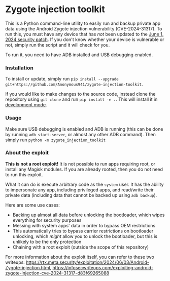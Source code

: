 # Zygote injection toolkit
This is a Python command-line utility to easily run and backup private app data using the Android Zygote injection vulnerability (CVE-2024-31317).
To run this, you must have any device that has _not_ been updated to the [June 1, 2024 security patch](https://source.android.com/security/bulletin/2024-06-01).  If you don't know whether your device is vulnerable or not, simply run the script and it will check for you.

To run it, you need to have ADB installed and USB debugging enabled.
### Installation
To install or update, simply run `pip install --upgrade git+https://github.com/Anonymous941/zygote-injection-toolkit`.

If you would like to make changes to the source code, instead clone the repository using `git clone` and run `pip install -e .`.  This will install it in [development mode](https://setuptools.pypa.io/en/latest/userguide/development_mode.html).
### Usage
Make sure USB debugging is enabled and ADB is running (this can be done by running `adb start-server`, or almost any other ADB command).  Then simply run `python -m zygote_injection_toolkit`
### About the exploit
**This is not a root exploit!**  It is not possible to run apps requiring root, or install any Magisk modules.  If you are already rooted, then you do not need to run this exploit.

What it can do is execute arbitrary code as the `system` user.  It has the ability to impersonate any app, including privileged apps, and read/write their private data (including data that cannot be backed up using `adb backup`).

Here are some use cases:

- Backing up almost all data before unlocking the bootloader, which wipes everything for security purposes
- Messing with system apps' data in order to bypass OEM restrictions
- This automatically tries to bypass carrier restrictions on bootloader unlocking, which *might* allow you to unlock the bootloader, but this is unlikely to be the only protection
- Chaining with a root exploit (outside the scope of this repository)

For more information about the exploit itself, you can refer to these two writeups: https://rtx.meta.security/exploitation/2024/06/03/Android-Zygote-injection.html, https://infosecwriteups.com/exploiting-android-zygote-injection-cve-2024-31317-d83f69265088
